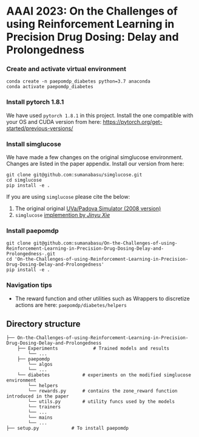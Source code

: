 # AAAI 2023: On the Challenges of using Reinforcement Learning in Precision Drug Dosing: Delay and Prolongedness


### Create and activate virtual environment
```
conda create -n paepomdp_diabetes python=3.7 anaconda
conda activate paepomdp_diabetes
```

### Install pytorch 1.8.1
We have used `pytorch 1.8.1` in this project. Install the one compatible with your OS and CUDA version from here: 
https://pytorch.org/get-started/previous-versions/

### Install simglucose
We have made a few changes on the original simglucose environment. Changes are listed in the paper appendix. Install our version from here:
```
git clone git@github.com:sumanabasu/simglucose.git
cd simglucose
pip install -e .
```
If you are using `simglucose` please cite the below:
1. The original original [UVa/Padova Simulator (2008 version)](https://www.ncbi.nlm.nih.gov/pmc/articles/PMC4454102/)
2. `simglucose` [implemention by _Jinyu Xie_](https://github.com/jxx123/simglucose)

### Install paepomdp
```
git clone git@github.com:sumanabasu/On-the-Challenges-of-using-Reinforcement-Learning-in-Precision-Drug-Dosing-Delay-and-Prolongedness-.git
cd 'On-the-Challenges-of-using-Reinforcement-Learning-in-Precision-Drug-Dosing-Delay-and-Prolongedness'
pip install -e .
```

### Navigation tips
* The reward function and other utilities such as Wrappers to discretize actions are here:
`paepomdp/diabetes/helpers`


## Directory structure
```
├── On-the-Challenges-of-using-Reinforcement-Learning-in-Precision-Drug-Dosing-Delay-and-Prolongedness
    ├── Experiments       		# Trained models and results
        └── ...
    ├── paepomdp     
        └── algos
	    └── ...
	└── diabetes			# experiments on the modified simglucose environment
	    └── helpers
		└── rewards.py		# contains the zone_reward function introduced in the paper
		└── utils.py		# utility funcs used by the models
	    └── trainers
		└── ...
	    └── mains
		└── ...
├── setup.py            # To install paepomdp
```